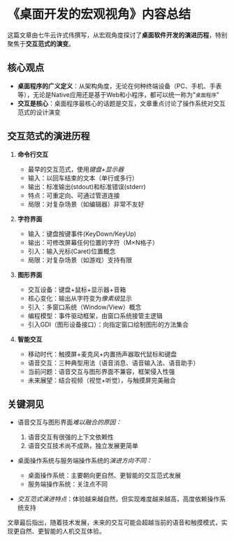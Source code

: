 # 《桌面开发的宏观视角》内容总结

这篇文章由七牛云许式伟撰写，从宏观角度探讨了**桌面软件开发的演进历程**，特别聚焦于**交互范式的演变**。

## 核心观点

- **桌面程序的广义定义**：从架构角度，无论在何种终端设备（PC、手机、手表等），无论是Native应用还是基于Web和小程序，都可以统一称为"`桌面程序`"
- **交互是核心**：桌面程序最核心的话题是交互，文章重点讨论了操作系统对交互范式的设计演变

## 交互范式的演进历程

1. **命令行交互**
   - 最早的交互范式，使用*键盘+显示器*
   - 输入：以回车结束的文本（单行或多行）
   - 输出：标准输出(stdout)和标准错误(stderr)
   - 特点：可重定向、可通过管道连接
   - 局限：对复杂场景（如编辑器）非常不友好

2. **字符界面**
   - 输入：键盘按键事件(KeyDown/KeyUp)
   - 输出：可修改屏幕任何位置的字符（M×N格子）
   - 引入：输入光标(Caret)位置概念
   - 局限：对复杂场景（如游戏）支持有限

3. **图形界面**
   - 交互设备：键盘+鼠标+显示器+音箱
   - 核心变化：输出从字符变为*像素级*显示
   - 引入：多窗口系统（Window/View）概念
   - 编程模型：事件驱动框架，由窗口系统接管主逻辑
   - 引入GDI（图形设备接口）：向指定窗口绘制图形的方法集合

4. **智能交互**
   - 移动时代：触摸屏+麦克风+内置扬声器取代鼠标和键盘
   - 语音交互：三种典型用法（语音消息、语音输入法、语音助手）
   - 当前问题：语音交互与图形界面不兼容，框架侵入性强
   - 未来展望：结合视频（视觉+听觉），与触摸屏完美融合

## 关键洞见

- 语音交互与图形界面*难以融合的原因：*
  1. 语音交互有很强的上下文依赖性
  2. 语音交互技术尚不成熟，独立发展更简单

- 桌面操作系统与服务端操作系统的*演进方向不同：*
  - 桌面操作系统：主要朝向更自然、更智能的交互范式发展
  - 服务端操作系统：关注点不同

- *交互范式演进特点*：体验越来越自然，但实现难度越来越高，高度依赖操作系统支持

文章最后指出，随着技术发展，未来的交互可能会超越当前的语音和触摸模式，实现更自然、更智能的人机交互体验。